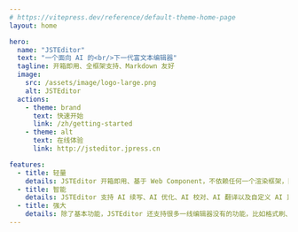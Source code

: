 ```yaml
---
# https://vitepress.dev/reference/default-theme-home-page
layout: home

hero:
  name: "JSTEditor"
  text: "一个面向 AI 的<br/>下一代富文本编辑器"
  tagline: 开箱即用、全框架支持、Markdown 友好
  image:
    src: /assets/image/logo-large.png
    alt: JSTEditor
  actions:
    - theme: brand
      text: 快速开始 
      link: /zh/getting-started
    - theme: alt
      text: 在线体验
      link: http://jsteditor.jpress.cn

features:
  - title: 轻量
    details: JSTEditor 开箱即用、基于 Web Component，不依赖任何一个渲染框架，因此，几乎可以和任何开发框架兼容使用。
  - title: 智能
    details: JSTEditor 支持 AI 续写、AI 优化、AI 校对、AI 翻译以及自定义 AI 菜单及其 Prompts。支持对接星火大模型、文心一言、ChatGPT 以及私有大模型。
  - title: 强大
    details: 除了基本功能，JSTEditor 还支持很多一线编辑器没有的功能，比如格式刷、单元格的合并与解除、亮色主题、暗色主题、手机适配等等功能。
---
```


